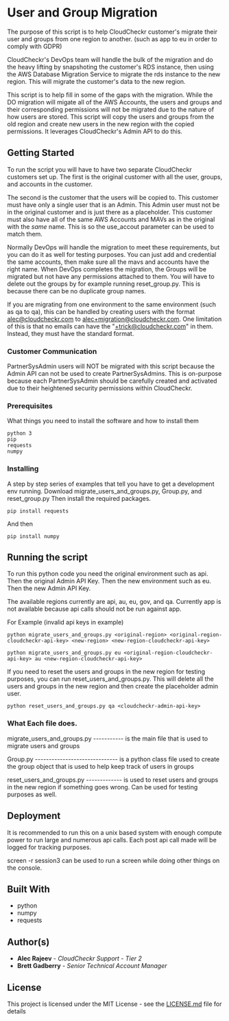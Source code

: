 # User and Group Migration

The purpose of this script is to help CloudCheckr customer's migrate their
user and groups from one region to another. (such as app to eu in order to comply
with GDPR)

CloudCheckr's DevOps team will handle the bulk of the migration and do the heavy lifting by
snapshoting the customer's RDS instance, then using the AWS Database Migration Service
to migrate the rds instance to the new region. This will migrate the customer's 
data to the new region.

This script is to help fill in some of the gaps with the migration. While the
DO migration will migate all of the AWS Accounts, the users and groups and their 
corresponding permissions will not be migrated due to the nature of how
users are stored. This script will copy the users and groups from the old region and create new users in the new region
with the copied permissions. It leverages CloudCheckr's Admin API to do this.

## Getting Started

To run the script you will have to have two separate CloudCheckr customers set up.
The first is the original customer with all the user, groups, and accounts in
the customer.

The second is the customer that the users will be copied to. This customer must
have only a single user that is an Admin. This Admin user must not be
in the original customer and is just there as a placeholder. This customer
must also have all of the same AWS Accounts and MAVs as in the original
with the *same* name. This is so the use_accout parameter can
be used to match them.

Normally DevOps will handle the migration to meet these requirements, but
you can do it as well for testing purposes. You can just add and credential
the same accounts, then make sure all the mavs and accounts have the right name.
When DevOps completes the migration, the Groups will be migrated but not have
any permissions attached to them. You will have to delete out the groups
by for example running reset_group.py. This is because there can be no
duplicate group names.

If you are migrating from one environment to the same environment (such as qa to qa),
this can be handled by creating users with the format alec@cloudcheckr.com to alec+migration@cloudcheckr.com. One limitation of this is that no emails can have 
the "+trick@cloudcheckr.com" in them. Instead, they must have the standard format.

### Customer Communication

PartnerSysAdmin users will NOT be migrated with this script because 
the Admin API can not be used to create PartnerSysAdmins. This is on-purpose
because each PartnerSysAdmin should be carefully created and activated
due to their heightened security permissions within CloudCheckr.

### Prerequisites

What things you need to install the software and how to install them

```
python 3
pip
requests
numpy
```

### Installing

A step by step series of examples that tell you have to get a development env running.
Download migrate_users_and_groups.py, Group.py, and reset_group.py
Then install the required packages.

```
pip install requests
```

And then

```
pip install numpy
```


## Running the script

To run this python code you need the original environment such as api.
Then the original Admin API Key.
Then the new environment such as eu.
Then the new Admin API Key.

The available regions currently are api, au, eu, gov, and qa.
Currently app is not available because api calls should not
be run against app.


For Example (invalid api keys in example)


```
python migrate_users_and_groups.py <original-region> <original-region-cloudcheckr-api-key> <new-region> <new-region-cloudcheckr-api-key>

python migrate_users_and_groups.py eu <original-region-cloudcheckr-api-key> au <new-region-cloudcheckr-api-key>
```

If you need to reset the users and groups in the new region for testing purposes,
you can run reset_users_and_groups.py. This will delete all the users and groups
in the new region and then create the placeholder admin user.

```
python reset_users_and_groups.py qa <cloudcheckr-admin-api-key>
```

### What Each file does.

migrate_users_and_groups.py ----------- is the main file that is used to migrate users and groups

Group.py ------------------------------ is a python class file used to create the group object that is used to help keep track of users in groups

reset_users_and_groups.py ------------- is used to reset users and groups in the new region if something goes wrong. Can be used for testing purposes as well.

## Deployment

It is recommended to run this on a unix based system with enough compute power
to run large and numerous api calls. Each post api call made will be logged 
for tracking purposes. 

screen -r session3 can be used to run a screen while doing other things
on the console.

## Built With

* python
* numpy
* requests

## Author(s)

* **Alec Rajeev** - *CloudCheckr Support - Tier 2*
* **Brett Gadberry** - *Senior Technical Account Manager*


## License

This project is licensed under the MIT License - see the [LICENSE.md](LICENSE.md) file for details
